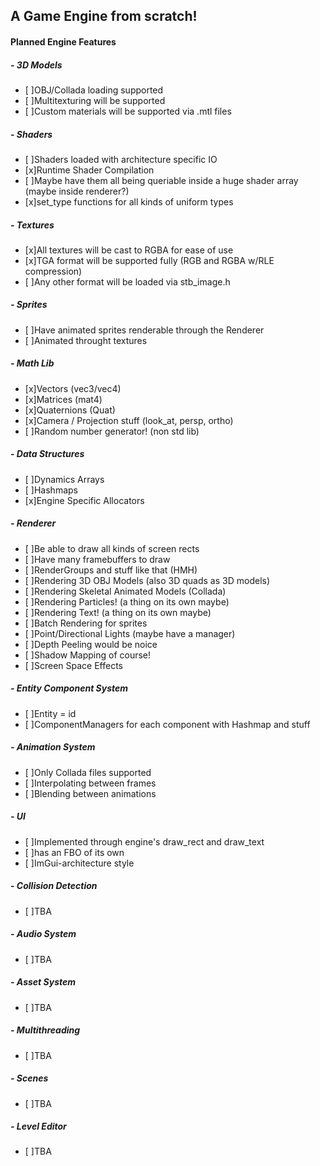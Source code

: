 ## A Game Engine from scratch!

#### Planned Engine Features

##### - 3D Models
  - [ ]OBJ/Collada loading supported
  - [ ]Multitexturing will be supported
  - [ ]Custom materials will be supported via .mtl files
  
##### - Shaders
  - [ ]Shaders loaded with architecture specific IO 
  - [x]Runtime Shader Compilation
  - [ ]Maybe have them all being queriable 
      inside a huge shader array (maybe inside renderer?)
  - [x]set_type functions for all kinds of uniform types

##### - Textures
  - [x]All textures will be cast to RGBA for ease of use
  - [x]TGA format will be supported fully (RGB and RGBA w/RLE compression)
  - [ ]Any other format will be loaded via stb_image.h

##### - Sprites
  - [ ]Have animated sprites renderable through the Renderer
  - [ ]Animated throught textures

##### - Math Lib
  - [x]Vectors (vec3/vec4)
  - [x]Matrices (mat4)
  - [x]Quaternions (Quat)
  - [x]Camera / Projection stuff (look_at, persp, ortho)
  - [ ]Random number generator! (non std lib)

##### - Data Structures
  - [ ]Dynamics Arrays
  - [ ]Hashmaps
  - [x]Engine Specific Allocators

##### - Renderer
  - [ ]Be able to draw all kinds of screen rects
  - [ ]Have many framebuffers to draw
  - [ ]RenderGroups and stuff like that (HMH)
  - [ ]Rendering 3D OBJ Models (also 3D quads as 3D models)
  - [ ]Rendering Skeletal Animated Models (Collada)
  - [ ]Rendering Particles! (a thing on its own maybe)
  - [ ]Rendering Text! (a thing on its own maybe)
  - [ ]Batch Rendering for sprites
  - [ ]Point/Directional Lights (maybe have a manager)
  - [ ]Depth Peeling would be noice
  - [ ]Shadow Mapping of course!
  - [ ]Screen Space Effects

##### - Entity Component System
  - [ ]Entity = id
  - [ ]ComponentManagers for each component with Hashmap and stuff

##### - Animation System
  - [ ]Only Collada files supported
  - [ ]Interpolating between frames
  - [ ]Blending between animations

##### - UI
  - [ ]Implemented through engine's draw_rect and draw_text
  - [ ]has an FBO of its own
  - [ ]ImGui-architecture style

##### - Collision Detection
  - [ ]TBA

##### - Audio System
  - [ ]TBA

##### - Asset System
  - [ ]TBA

##### - Multithreading
  - [ ]TBA

##### - Scenes
  - [ ]TBA

##### - Level Editor
  - [ ]TBA
